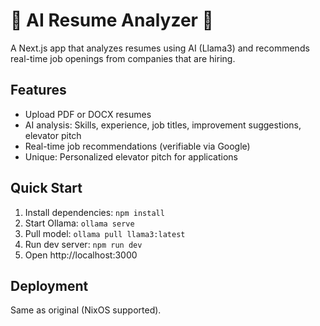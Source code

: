 # 📄 AI Resume Analyzer 📄

A Next.js app that analyzes resumes using AI (Llama3) and recommends real-time job openings from companies that are hiring.

## Features

- Upload PDF or DOCX resumes
- AI analysis: Skills, experience, job titles, improvement suggestions, elevator pitch
- Real-time job recommendations (verifiable via Google)
- Unique: Personalized elevator pitch for applications

## Quick Start

1. Install dependencies: `npm install`
2. Start Ollama: `ollama serve`
3. Pull model: `ollama pull llama3:latest`
4. Run dev server: `npm run dev`
5. Open http://localhost:3000

## Deployment

Same as original (NixOS supported).